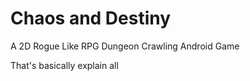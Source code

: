 # Chaos and Destiny

A 2D Rogue Like RPG Dungeon Crawling Android Game

That's basically explain all



